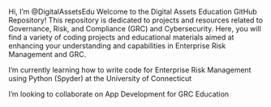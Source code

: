 Hi, I’m @DigitalAssetsEdu
Welcome to the Digital Assets Education GitHub Repository! This repository is dedicated to projects and resources related to Governance, Risk, and Compliance (GRC) and Cybersecurity. Here, you will find a variety of coding projects and educational materials aimed at enhancing your understanding and capabilities in Enterprise Risk Management and GRC.

I’m currently learning how to write code for Enterprise Risk Management using Python (Spyder) at the University of Connecticut

I’m looking to collaborate on App Development for GRC Education





<!---
DigitalAssetsEdu/DigitalAssetsEdu is a ✨ special ✨ repository because its `README.md` (this file) appears on your GitHub profile.
You can click the Preview link to take a look at your changes.
--->
